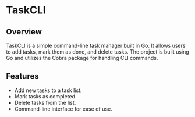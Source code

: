# TaskCLI

## Overview

TaskCLI is a simple command-line task manager built in Go. It allows users to add tasks, mark them as done, and delete tasks. The project is built using Go and utilizes the Cobra package for handling CLI commands.

## Features

- Add new tasks to a task list.
- Mark tasks as completed.
- Delete tasks from the list.
- Command-line interface for ease of use.
